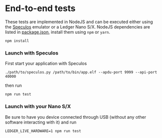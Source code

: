 # End-to-end tests

These tests are implemented in NodeJS and can be executed either using the [Speculos](https://github.com/LedgerHQ/speculos) emulator or a Ledger Nano S/X.
NodeJS dependencies are listed in [package.json](package.json), install them using `npm` or `yarn`.

```
npm install
```

### Launch with Speculos

First start your application with Speculos

```
./path/to/speculos.py /path/to/bin/app.elf --apdu-port 9999 --api-port 40000
```

then run

```
npm run test
```

### Launch with your Nano S/X

Be sure to have you device connected through USB (without any other software interacting with it) and run

```
LEDGER_LIVE_HARDWARE=1 npm run test
```
